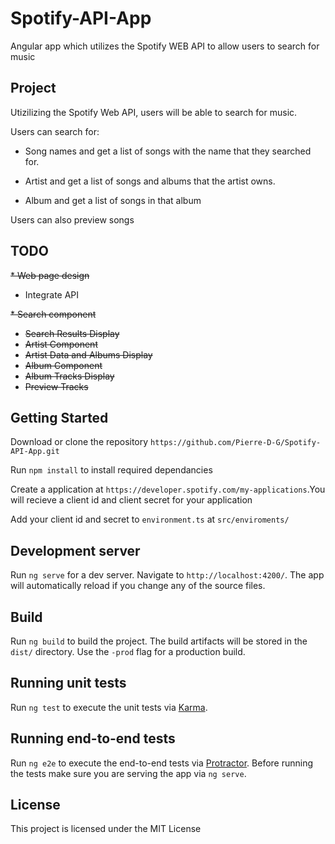
# Spotify-API-App
Angular app which utilizes the Spotify WEB API to allow users to search for music

## Project

Utizilizing the Spotify Web API, users will be able to search for music.

Users can search for:

- Song names and get a list of songs with the name that they searched for.

- Artist and get a list of songs and albums that the artist owns.

- Album and get a list of songs in that album

Users can also preview songs

## TODO

~~* Web page design~~

* Integrate API

~~* Search component~~

* ~~Search Results Display~~
* ~~Artist Component~~
* ~~Artist Data and Albums Display~~
* ~~Album Component~~
* ~~Album Tracks Display~~
* ~~Preview Tracks~~

## Getting Started

Download or clone the repository `https://github.com/Pierre-D-G/Spotify-API-App.git`

Run `npm install` to install required dependancies

Create a application at `https://developer.spotify.com/my-applications`.You will recieve a client id and client secret for your application

Add your client id and secret to `environment.ts` at `src/enviroments/`

## Development server

Run `ng serve` for a dev server. Navigate to `http://localhost:4200/`. The app will automatically reload if you change any of the source files.

## Build

Run `ng build` to build the project. The build artifacts will be stored in the `dist/` directory. Use the `-prod` flag for a production build.

## Running unit tests

Run `ng test` to execute the unit tests via [Karma](https://karma-runner.github.io).

## Running end-to-end tests

Run `ng e2e` to execute the end-to-end tests via [Protractor](http://www.protractortest.org/).
Before running the tests make sure you are serving the app via `ng serve`.


## License

This project is licensed under the MIT License
